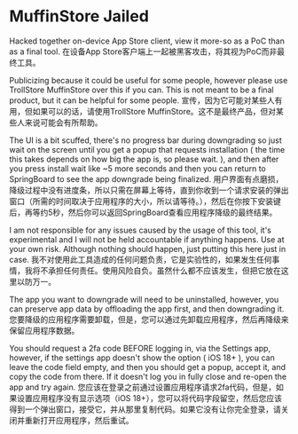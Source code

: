 # MuffinStore Jailed

Hacked together on-device App Store client, view it more-so as a PoC than as a final tool.
在设备App Store客户端上一起被黑客攻击，将其视为PoC而非最终工具。

Publicizing because it could be useful for some people, however please use TrollStore MuffinStore over this if you can. This is not meant to be a final product, but it can be helpful for some people.
宣传，因为它可能对某些人有用，但如果可以的话，请使用TrollStore MuffinStore。这不是最终产品，但对某些人来说可能会有所帮助。

The UI is a bit scuffed, there's no progress bar during downgrading so just wait on the screen until you get a popup that requests installation ( the time this takes depends on how big the app is, so please wait. ), and then after you press install wait like ~5 more seconds and then you can return to SpringBoard to see the app downgrade being finalized.
用户界面有点磨损，降级过程中没有进度条，所以只需在屏幕上等待，直到你收到一个请求安装的弹出窗口（所需的时间取决于应用程序的大小，所以请等待。），然后在你按下安装键后，再等约5秒，然后你可以返回SpringBoard查看应用程序降级的最终结果。

I am not responsible for any issues caused by the usage of this tool, it's experimental and I will not be held accountable if anything happens. Use at your own risk. Although nothing should happen, just putting this here just in case.
我不对使用此工具造成的任何问题负责，它是实验性的，如果发生任何事情，我将不承担任何责任。使用风险自负。虽然什么都不应该发生，但把它放在这里以防万一。

The app you want to downgrade will need to be uninstalled, however, you can preserve app data by offloading the app first, and then downgrading it.
您要降级的应用程序需要卸载，但是，您可以通过先卸载应用程序，然后再降级来保留应用程序数据。

You should request a 2fa code BEFORE logging in, via the Settings app, however, if the settings app doesn't show the option ( iOS 18+ ), you can leave the code field empty, and then you should get a popup, accept it, and copy the code from there. If it doesn't log you in fully close and re-open the app and try again.
您应该在登录之前通过设置应用程序请求2fa代码，但是，如果设置应用程序没有显示选项（iOS 18+），您可以将代码字段留空，然后您应该得到一个弹出窗口，接受它，并从那里复制代码。如果它没有让你完全登录，请关闭并重新打开应用程序，然后重试。

